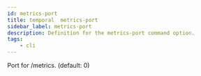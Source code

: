 ```yaml
---
id: metrics-port
title: temporal  metrics-port
sidebar_label: metrics-port
description: Definition for the metrics-port command option.
tags:
	- cli
---
```


 Port for /metrics. (default: 0)
